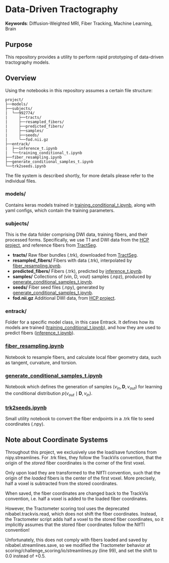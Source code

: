 # Data-Driven Tractography

[inference_t.ipynb]: entrack/inference_t.ipynb
[training_conditional_t.ipynb]: entrack/training_conditional_t.ipynb 
[fiber_resampling.ipynb]: fiber_resampling.ipynb
[generate_conditional_samples_t.ipynb]: generate_conditional_samples_t.ipynb
[trk2seeds.ipynb]: trk2seeds.ipynb

[HCP project]: https://db.humanconnectome.org
[TractSeg]: https://zenodo.org/record/1477956#.XaN1YdszafZ

**Keywords**: Diffusion-Weighted MRI, Fiber Tracking, Machine Learning, Brain

## Purpose
This repository provides a utility to perform rapid prototyping of data-driven
tractography models.

## Overview
Using the notebooks in this repository assumes a certain file structure:

```
project/
├──models/
├──subjects/
|  └──992774/
|     ├──tracts/
|     ├──resampled_fibers/
|     ├──predicted_fibers/
|     ├──samples/
|     ├──seeds/
|     └──fod.nii.gz
├──entrack/
|  ├──inference_t.ipynb
|  └──training_conditional_t.ipynb
├──fiber_resampling.ipynb
├──generate_conditional_samples_t.ipynb
└──trk2seeds.ipynb
```

The file system is described shortly, for more details please refer to the
individual files.

### models/
Contains keras models trained in [training_conditional_t.ipynb], along with
yaml configs, which contain the training parameters.

### subjects/
This is the data folder comprising DWI data, training fibers, and their
processed forms.
Specifically, we use T1 and DWI data from the [HCP project], and reference
fibers from [TractSeg].

* **tracts/** Raw fiber bundles (.trk), downloaded from [TractSeg].
* **resampled_fibers/** Fibers with data (.trk), interpolated by [fiber_resampling.ipynb].
* **predicted_fibers/** Fibers (.trk), predicted by [inference_t.ipynb].
* **samples/** Collections of (vin, D, vout) samples (.npz), produced by [generate_conditional_samples_t.ipynb].
* **seeds/** Fiber seed files (.npy), generated by [generate_conditional_samples_t.ipynb].
* **fod.nii.gz** Additional DWI data, from [HCP project].

### entrack/
Folder for a specific model class, in this case Entrack. It defines how its
models are trained ([training_conditional_t.ipynb]), and how they are used to
predict fibers ([inference_t.ipynb]).

### [fiber_resampling.ipynb]
Notebook to resample fibers, and calculate local fiber geometry data, such as
tangent, curvature, and torsion.

### [generate_conditional_samples_t.ipynb]
Notebook which defines the generation of samples
$`(v_{in}, \mathbf{D}, v_{out})`$ for learning the conditional
distribution $`p(v_{out} \mid \mathbf{D}, v_{in})`$.

### [trk2seeds.ipynb]
Small utility notebook to convert the fiber endpoints in a .trk file to seed 
coordinates (.npy).

## Note about Coordinate Systems

Throughout this project, we exclusively use the load/save functions from
nipy.streamlines. For .trk files, they follow the TrackVis convention, that the
origin of the *stored* fiber coordinates is the corner of the first voxel.

Only upon load they are transformed to the NIfTI convention, such that the
origin of the *loaded* fibers is the center of the first voxel. More precisely,
half a voxel is subtracted from the stored coordinates.

When saved, the fiber coordinates are changed back to the TrackVis convention,
i.e. half a voxel is added to the loaded fiber coordinates.

However, the Tractometer scoring tool uses the deprecated nibabel.trackvis.read,
which does not shift the fiber coordinates. Instead, the Tractometer script adds
half a voxel to the stored fiber coordinates, so it implicitly assumes that the
stored fiber coordinates follow the NIfTI convention!

Unfortunately, this does not comply with fibers loaded and saved by
nibabel.streamlines.save, so we modified the Tractometer behavior at
scoring/challenge_scoring/io/streamlines.py (line 99), and set the shift to 0.0
instead of +0.5.

